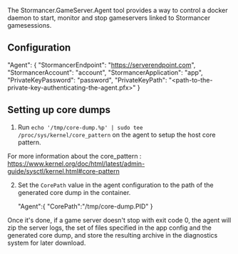 The Stormancer.GameServer.Agent tool provides a way to control a docker daemon to start, monitor and stop gameservers linked to Stormancer gamesessions.



Configuration
-------------

  "Agent": {
    "StormancerEndpoint": "https://serverendpoint.com",
    "StormancerAccount": "account",
    "StormancerApplication": "app",
    "PrivateKeyPassword": "password",
    "PrivateKeyPath": "<path-to-the-private-key-authenticating-the-agent.pfx>"
  }


Setting up core dumps
---------------------

1. Run `echo '/tmp/core-dump.%p' | sudo tee /proc/sys/kernel/core_pattern` on the agent to setup the host core pattern.

For more information about the core_pattern : https://www.kernel.org/doc/html/latest/admin-guide/sysctl/kernel.html#core-pattern

2. Set the `CorePath` value in the agent configuration to the path of the generated core dump in the container.

    "Agent":{
       "CorePath":"/tmp/core-dump.PID"
    }

Once it's done, if a game server doesn't stop with exit code 0, the agent will zip the server logs, the set of files specified in the app config and the generated core dump, and store the resulting archive in the diagnostics system for later download.